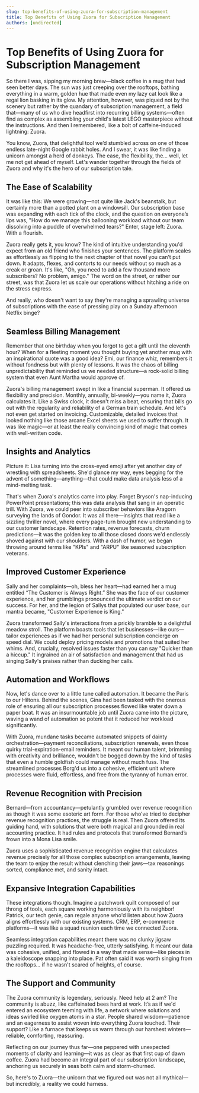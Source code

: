 ```yaml
---
slug: top-benefits-of-using-zuora-for-subscription-management
title: Top Benefits of Using Zuora for Subscription Management
authors: [undirected]
---
```



# Top Benefits of Using Zuora for Subscription Management

So there I was, sipping my morning brew—black coffee in a mug that had seen better days. The sun was just creeping over the rooftops, bathing everything in a warm, golden hue that made even my lazy cat look like a regal lion basking in its glow. My attention, however, was piqued not by the scenery but rather by the quandary of subscription management, a field that—many of us who dive headfirst into recurring billing systems—often find as complex as assembling your child's latest LEGO masterpiece without the instructions. And then I remembered, like a bolt of caffeine-induced lightning: Zuora. 

You know, Zuora, that delightful tool we’d stumbled across on one of those endless late-night Google rabbit holes. And I swear, it was like finding a unicorn amongst a herd of donkeys. The ease, the flexibility, the... well, let me not get ahead of myself. Let's wander together through the fields of Zuora and why it's the hero of our subscription tale. 

## The Ease of Scalability

It was like this: We were growing—not quite like Jack's beanstalk, but certainly more than a potted plant on a windowsill. Our subscription base was expanding with each tick of the clock, and the question on everyone’s lips was, "How do we manage this ballooning workload without our team dissolving into a puddle of overwhelmed tears?" Enter, stage left: Zuora. With a flourish. 

Zuora really gets it, you know? The kind of intuitive understanding you'd expect from an old friend who finishes your sentences. The platform scales as effortlessly as flipping to the next chapter of that novel you can’t put down. It adapts, flexes, and contorts to our needs without so much as a creak or groan. It's like, "Oh, you need to add a few thousand more subscribers? No problem, amigo." The word on the street, or rather our street, was that Zuora let us scale our operations without hitching a ride on the stress express.

And really, who doesn't want to say they're managing a sprawling universe of subscriptions with the ease of pressing play on a Sunday afternoon Netflix binge?

## Seamless Billing Management

Remember that one birthday when you forgot to get a gift until the eleventh hour? When for a fleeting moment you thought buying yet another mug with an inspirational quote was a good idea? Emi, our finance whiz, remembers it without fondness but with plenty of lessons. It was the chaos of billing unpredictability that reminded us we needed structure—a rock-solid billing system that even Aunt Martha would approve of. 

Zuora's billing management swept in like a financial superman. It offered us flexibility and precision. Monthly, annually, bi-weekly—you name it, Zuora calculates it. Like a Swiss clock, it doesn't miss a beat, ensuring that bills go out with the regularity and reliability of a German train schedule. And let's not even get started on invoicing. Customizable, detailed invoices that looked nothing like those arcane Excel sheets we used to suffer through. It was like magic—or at least the really convincing kind of magic that comes with well-written code. 

## Insights and Analytics

Picture it: Lisa turning into the cross-eyed emoji after yet another day of wrestling with spreadsheets. She'd glance my way, eyes begging for the advent of something—anything—that could make data analysis less of a mind-melting task. 

That's when Zuora's analytics came into play. Forget Bryson's nap-inducing PowerPoint presentations; this was data analysis that sang in an operatic trill. With Zuora, we could peer into subscriber behaviors like Aragorn surveying the lands of Gondor. It was all there—insights that read like a sizzling thriller novel, where every page-turn brought new understanding to our customer landscape. Retention rates, revenue forecasts, churn predictions—it was the golden key to all those closed doors we'd endlessly shoved against with our shoulders. With a dash of humor, we began throwing around terms like "KPIs" and "ARPU" like seasoned subscription veterans.

## Improved Customer Experience 

Sally and her complaints—oh, bless her heart—had earned her a mug entitled “The Customer is Always Right.” She was the face of our customer experience, and her grumblings pronounced the ultimate verdict on our success. For her, and the legion of Sallys that populated our user base, our mantra became, "Customer Experience is King." 

Zuora transformed Sally's interactions from a prickly bramble to a delightful meadow stroll. The platform boasts tools that let businesses—like ours—tailor experiences as if we had her personal subscription concierge on speed dial. We could deploy pricing models and promotions that suited her whims. And, crucially, resolved issues faster than you can say "Quicker than a hiccup." It ingrained an air of satisfaction and management that had us singing Sally's praises rather than ducking her calls. 

## Automation and Workflows 

Now, let's dance over to a little tune called automation. It became the Paris to our Hiltons. Behind the scenes, Gina had been tasked with the onerous role of ensuring all our subscription processes flowed like water down a paper boat. It was an insurmountable job until Zuora came into the picture, waving a wand of automation so potent that it reduced her workload significantly. 

With Zuora, mundane tasks became automated snippets of dainty orchestration—payment reconciliations, subscription renewals, even those quirky trial-expiration-email reminders. It meant our human talent, brimming with creativity and brilliance, wouldn't be bogged down by the kind of tasks that even a humble goldfish could manage without much fuss. The streamlined processes Borg'd us into a cohesive, efficient unit where processes were fluid, effortless, and free from the tyranny of human error. 

## Revenue Recognition with Precision

Bernard—from accountancy—petulantly grumbled over revenue recognition as though it was some esoteric art form. For those who’ve tried to decipher revenue recognition practices, the struggle is real. Then Zuora offered its guiding hand, with solutions that were both magical and grounded in real accounting practice. It had rules and protocols that transformed Bernard’s frown into a Mona Lisa smile. 

Zuora uses a sophisticated revenue recognition engine that calculates revenue precisely for all those complex subscription arrangements, leaving the team to enjoy the result without clenching their jaws—tax reasonings sorted, compliance met, and sanity intact. 

## Expansive Integration Capabilities

These integrations though. Imagine a patchwork quilt composed of our throng of tools, each square working harmoniously with its neighbor! Patrick, our tech genie, can regale anyone who'd listen about how Zuora aligns effortlessly with our existing systems. CRM, ERP, e-commerce platforms—it was like a squad reunion each time we connected Zuora. 

Seamless integration capabilities meant there was no clunky jigsaw puzzling required. It was headache-free, utterly satisfying. It meant our data was cohesive, unified, and flowed in a way that made sense—like pieces in a kaleidoscope snapping into place. Pat often said it was worth singing from the rooftops... if he wasn't scared of heights, of course.

## The Support and Community

The Zuora community is legendary, seriously. Need help at 2 am? The community is abuzz, like caffeinated bees hard at work. It’s as if we'd entered an ecosystem teeming with life, a network where solutions and ideas swirled like oxygen atoms in a star. People shared wisdom—patience and an eagerness to assist woven into everything Zuora touched. Their support? Like a furnace that keeps us warm through our harshest winters—reliable, comforting, reassuring.

Reflecting on our journey thus far—one peppered with unexpected moments of clarity and learning—it was as clear as that first cup of dawn coffee. Zuora had become an integral part of our subscription landscape, anchoring us securely in seas both calm and storm-churned.

So, here's to Zuora—the unicorn that we figured out was not all mythical—but incredibly, a reality we could harness.